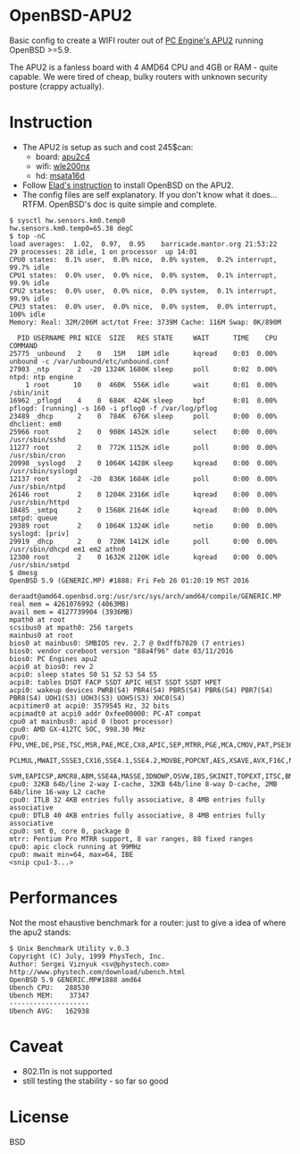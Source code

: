 # OpenBSD-APU2
Basic config to create a WIFI router out of [PC Engine's APU2](http://pcengines.ch/apu2c4.htm) running OpenBSD >=5.9.

The APU2 is a fanless board with 4 AMD64 CPU and 4GB or RAM - quite capable. We were tired of cheap, bulky routers with unknown security posture (crappy actually).

# Instruction
- The APU2 is setup as such and cost 245$can:
  - board: [apu2c4](http://pcengines.ch/apu2c4.htm)
  - wifi: [wle200nx](http://pcengines.ch/wle200nx.htm)
  - hd: [msata16d](http://pcengines.ch/msata16d.htm)
- Follow [Elad's instruction](https://github.com/elad/openbsd-apu2) to install OpenBSD on the APU2.
- The config files are self explanatory. If you don't know what it does... RTFM. OpenBSD's doc is quite simple and complete.

```
$ sysctl hw.sensors.km0.temp0
hw.sensors.km0.temp0=65.38 degC
$ top -nC 
load averages:  1.02,  0.97,  0.95    barricade.mantor.org 21:53:22
29 processes: 28 idle, 1 on processor  up 14:01
CPU0 states:  0.1% user,  0.0% nice,  0.0% system,  0.2% interrupt, 99.7% idle
CPU1 states:  0.0% user,  0.0% nice,  0.0% system,  0.1% interrupt, 99.9% idle
CPU2 states:  0.0% user,  0.0% nice,  0.0% system,  0.1% interrupt, 99.9% idle
CPU3 states:  0.0% user,  0.0% nice,  0.0% system,  0.0% interrupt,  100% idle
Memory: Real: 32M/206M act/tot Free: 3739M Cache: 116M Swap: 0K/890M

  PID USERNAME PRI NICE  SIZE   RES STATE     WAIT      TIME    CPU COMMAND
25775 _unbound   2    0   15M   18M idle      kqread    0:03  0.00% unbound -c /var/unbound/etc/unbound.conf
27903 _ntp       2  -20 1324K 1680K sleep     poll      0:02  0.00% ntpd: ntp engine
    1 root      10    0  460K  556K idle      wait      0:01  0.00% /sbin/init
16962 _pflogd    4    0  684K  424K sleep     bpf       0:01  0.00% pflogd: [running] -s 160 -i pflog0 -f /var/log/pflog
23489 _dhcp      2    0  784K  676K sleep     poll      0:00  0.00% dhclient: em0
25966 root       2    0  908K 1452K idle      select    0:00  0.00% /usr/sbin/sshd
11277 root       2    0  772K 1152K idle      poll      0:00  0.00% /usr/sbin/cron
20998 _syslogd   2    0 1064K 1428K sleep     kqread    0:00  0.00% /usr/sbin/syslogd
12137 root       2  -20  836K 1684K idle      poll      0:00  0.00% /usr/sbin/ntpd
26146 root       2    0 1204K 2316K idle      kqread    0:00  0.00% /usr/sbin/httpd
18485 _smtpq     2    0 1568K 2164K idle      kqread    0:00  0.00% smtpd: queue
29389 root       2    0 1064K 1324K idle      netio     0:00  0.00% syslogd: [priv]
29919 _dhcp      2    0  720K 1412K idle      poll      0:00  0.00% /usr/sbin/dhcpd em1 em2 athn0
12300 root       2    0 1632K 2120K idle      kqread    0:00  0.00% /usr/sbin/smtpd
$ dmesg
OpenBSD 5.9 (GENERIC.MP) #1888: Fri Feb 26 01:20:19 MST 2016
    deraadt@amd64.openbsd.org:/usr/src/sys/arch/amd64/compile/GENERIC.MP
real mem = 4261076992 (4063MB)
avail mem = 4127739904 (3936MB)
mpath0 at root
scsibus0 at mpath0: 256 targets
mainbus0 at root
bios0 at mainbus0: SMBIOS rev. 2.7 @ 0xdffb7020 (7 entries)
bios0: vendor coreboot version "88a4f96" date 03/11/2016
bios0: PC Engines apu2
acpi0 at bios0: rev 2
acpi0: sleep states S0 S1 S2 S3 S4 S5
acpi0: tables DSDT FACP SSDT APIC HEST SSDT SSDT HPET
acpi0: wakeup devices PWRB(S4) PBR4(S4) PBR5(S4) PBR6(S4) PBR7(S4) PBR8(S4) UOH1(S3) UOH3(S3) UOH5(S3) XHC0(S4)
acpitimer0 at acpi0: 3579545 Hz, 32 bits
acpimadt0 at acpi0 addr 0xfee00000: PC-AT compat
cpu0 at mainbus0: apid 0 (boot processor)
cpu0: AMD GX-412TC SOC, 998.30 MHz
cpu0: FPU,VME,DE,PSE,TSC,MSR,PAE,MCE,CX8,APIC,SEP,MTRR,PGE,MCA,CMOV,PAT,PSE36,CFLUSH,MMX,FXSR,SSE,SSE2,HTT,SSE3,
  PCLMUL,MWAIT,SSSE3,CX16,SSE4.1,SSE4.2,MOVBE,POPCNT,AES,XSAVE,AVX,F16C,NXE,MMXX,FFXSR,PAGE1GB,LONG,LAHF,CMPLEG,
  SVM,EAPICSP,AMCR8,ABM,SSE4A,MASSE,3DNOWP,OSVW,IBS,SKINIT,TOPEXT,ITSC,BMI1
cpu0: 32KB 64b/line 2-way I-cache, 32KB 64b/line 8-way D-cache, 2MB 64b/line 16-way L2 cache
cpu0: ITLB 32 4KB entries fully associative, 8 4MB entries fully associative
cpu0: DTLB 40 4KB entries fully associative, 8 4MB entries fully associative
cpu0: smt 0, core 0, package 0
mtrr: Pentium Pro MTRR support, 8 var ranges, 88 fixed ranges
cpu0: apic clock running at 99MHz
cpu0: mwait min=64, max=64, IBE
<snip cpu1-3...>
```
# Performances
Not the most ehaustive benchmark for a router: just to give a idea of where the apu2 stands:

```
$ Unix Benchmark Utility v.0.3
Copyright (C) July, 1999 PhysTech, Inc.
Author: Sergei Viznyuk <sv@phystech.com>
http://www.phystech.com/download/ubench.html
OpenBSD 5.9 GENERIC.MP#1888 amd64
Ubench CPU:   288530
Ubench MEM:    37347
--------------------
Ubench AVG:   162938
```

# Caveat
- 802.11n is not supported
- still testing the stability - so far so good

# License
BSD
